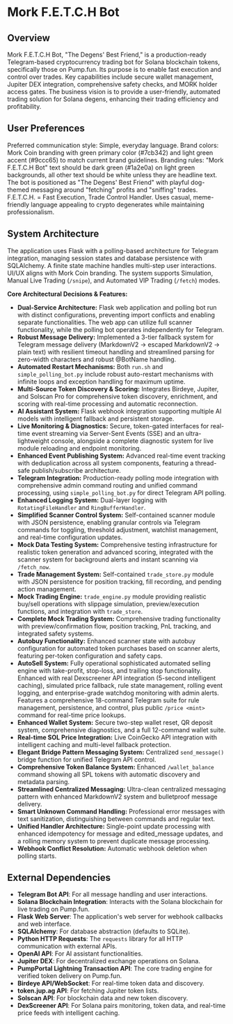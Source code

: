 # Mork F.E.T.C.H Bot

## Overview
Mork F.E.T.C.H Bot, "The Degens' Best Friend," is a production-ready Telegram-based cryptocurrency trading bot for Solana blockchain tokens, specifically those on Pump.fun. Its purpose is to enable fast execution and control over trades. Key capabilities include secure wallet management, Jupiter DEX integration, comprehensive safety checks, and MORK holder access gates. The business vision is to provide a user-friendly, automated trading solution for Solana degens, enhancing their trading efficiency and profitability.

## User Preferences
Preferred communication style: Simple, everyday language.
Brand colors: Mork Coin branding with green primary color (#7cb342) and light green accent (#9ccc65) to match current brand guidelines.
Branding rules: "Mork F.E.T.C.H Bot" text should be dark green (#1a2e0a) on light green backgrounds, all other text should be white unless they are headline text. The bot is positioned as "The Degens' Best Friend" with playful dog-themed messaging around "fetching" profits and "sniffing" trades. F.E.T.C.H. = Fast Execution, Trade Control Handler. Uses casual, meme-friendly language appealing to crypto degenerates while maintaining professionalism.

## System Architecture
The application uses Flask with a polling-based architecture for Telegram integration, managing session states and database persistence with SQLAlchemy. A finite state machine handles multi-step user interactions. UI/UX aligns with Mork Coin branding. The system supports Simulation, Manual Live Trading (`/snipe`), and Automated VIP Trading (`/fetch`) modes.

**Core Architectural Decisions & Features:**
- **Dual-Service Architecture:** Flask web application and polling bot run with distinct configurations, preventing import conflicts and enabling separate functionalities. The web app can utilize full scanner functionality, while the polling bot operates independently for Telegram.
- **Robust Message Delivery:** Implemented a 3-tier fallback system for Telegram message delivery (MarkdownV2 → escaped MarkdownV2 → plain text) with resilient timeout handling and streamlined parsing for zero-width characters and robust @BotName handling.
- **Automated Restart Mechanisms:** Both `run.sh` and `simple_polling_bot.py` include robust auto-restart mechanisms with infinite loops and exception handling for maximum uptime.
- **Multi-Source Token Discovery & Scoring:** Integrates Birdeye, Jupiter, and Solscan Pro for comprehensive token discovery, enrichment, and scoring with real-time processing and automatic reconnection.
- **AI Assistant System:** Flask webhook integration supporting multiple AI models with intelligent fallback and persistent storage.
- **Live Monitoring & Diagnostics:** Secure, token-gated interfaces for real-time event streaming via Server-Sent Events (SSE) and an ultra-lightweight console, alongside a complete diagnostic system for live module reloading and endpoint monitoring.
- **Enhanced Event Publishing System:** Advanced real-time event tracking with deduplication across all system components, featuring a thread-safe publish/subscribe architecture.
- **Telegram Integration:** Production-ready polling mode integration with comprehensive admin command routing and unified command processing, using `simple_polling_bot.py` for direct Telegram API polling.
- **Enhanced Logging System:** Dual-layer logging with `RotatingFileHandler` and `RingBufferHandler`.
- **Simplified Scanner Control System:** Self-contained scanner module with JSON persistence, enabling granular controls via Telegram commands for toggling, threshold adjustment, watchlist management, and real-time configuration updates.
- **Mock Data Testing System:** Comprehensive testing infrastructure for realistic token generation and advanced scoring, integrated with the scanner system for background alerts and instant scanning via `/fetch_now`.
- **Trade Management System:** Self-contained `trade_store.py` module with JSON persistence for position tracking, fill recording, and pending action management.
- **Mock Trading Engine:** `trade_engine.py` module providing realistic buy/sell operations with slippage simulation, preview/execution functions, and integration with `trade_store`.
- **Complete Mock Trading System:** Comprehensive trading functionality with preview/confirmation flow, position tracking, PnL tracking, and integrated safety systems.
- **Autobuy Functionality:** Enhanced scanner state with autobuy configuration for automated token purchases based on scanner alerts, featuring per-token configuration and safety caps.
- **AutoSell System:** Fully operational sophisticated automated selling engine with take-profit, stop-loss, and trailing stop functionality. Enhanced with real Dexscreener API integration (5-second intelligent caching), simulated price fallback, rule state management, rolling event logging, and enterprise-grade watchdog monitoring with admin alerts. Features a comprehensive 18-command Telegram suite for rule management, persistence, and control, plus public `/price <mint>` command for real-time price lookups.
- **Enhanced Wallet System:** Secure two-step wallet reset, QR deposit system, comprehensive diagnostics, and a full 12-command wallet suite.
- **Real-time SOL Price Integration:** Live CoinGecko API integration with intelligent caching and multi-level fallback protection.
- **Elegant Bridge Pattern Messaging System:** Centralized `send_message()` bridge function for unified Telegram API control.
- **Comprehensive Token Balance System:** Enhanced `/wallet_balance` command showing all SPL tokens with automatic discovery and metadata parsing.
- **Streamlined Centralized Messaging:** Ultra-clean centralized messaging pattern with enhanced MarkdownV2 system and bulletproof message delivery.
- **Smart Unknown Command Handling:** Professional error messages with text sanitization, distinguishing between commands and regular text.
- **Unified Handler Architecture:** Single-point update processing with enhanced idempotency for message and edited_message updates, and a rolling memory system to prevent duplicate message processing.
- **Webhook Conflict Resolution:** Automatic webhook deletion when polling starts.

## External Dependencies
- **Telegram Bot API**: For all message handling and user interactions.
- **Solana Blockchain Integration**: Interacts with the Solana blockchain for live trading on Pump.fun.
- **Flask Web Server**: The application's web server for webhook callbacks and web interface.
- **SQLAlchemy**: For database abstraction (defaults to SQLite).
- **Python HTTP Requests**: The `requests` library for all HTTP communication with external APIs.
- **OpenAI API**: For AI assistant functionalities.
- **Jupiter DEX**: For decentralized exchange operations on Solana.
- **PumpPortal Lightning Transaction API**: The core trading engine for verified token delivery on Pump.fun.
- **Birdeye API/WebSocket**: For real-time token data and discovery.
- **token.jup.ag API**: For fetching Jupiter token lists.
- **Solscan API**: For blockchain data and new token discovery.
- **DexScreener API**: For Solana pairs monitoring, token data, and real-time price feeds with intelligent caching.